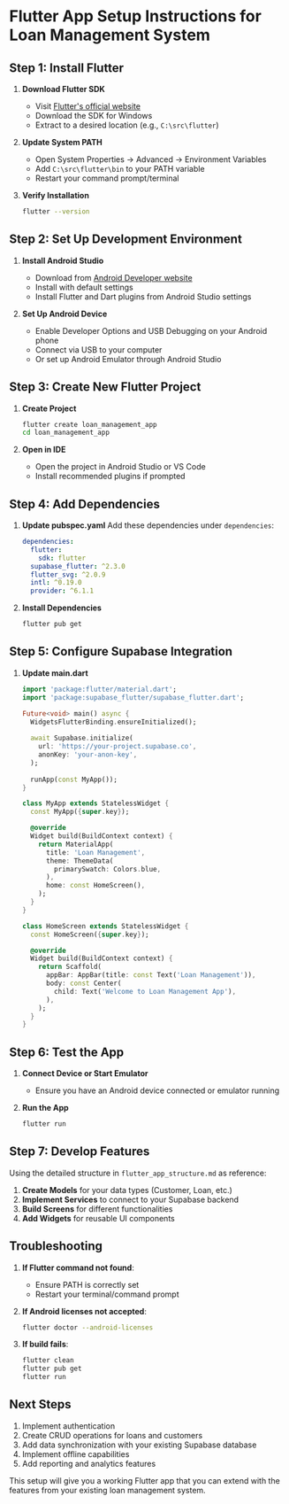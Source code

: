 # Flutter App Setup Instructions for Loan Management System

## Step 1: Install Flutter

1. **Download Flutter SDK**
   - Visit [Flutter's official website](https://docs.flutter.dev/get-started/install)
   - Download the SDK for Windows
   - Extract to a desired location (e.g., `C:\src\flutter`)

2. **Update System PATH**
   - Open System Properties → Advanced → Environment Variables
   - Add `C:\src\flutter\bin` to your PATH variable
   - Restart your command prompt/terminal

3. **Verify Installation**
   ```bash
   flutter --version
   ```

## Step 2: Set Up Development Environment

1. **Install Android Studio**
   - Download from [Android Developer website](https://developer.android.com/studio)
   - Install with default settings
   - Install Flutter and Dart plugins from Android Studio settings

2. **Set Up Android Device**
   - Enable Developer Options and USB Debugging on your Android phone
   - Connect via USB to your computer
   - Or set up Android Emulator through Android Studio

## Step 3: Create New Flutter Project

1. **Create Project**
   ```bash
   flutter create loan_management_app
   cd loan_management_app
   ```

2. **Open in IDE**
   - Open the project in Android Studio or VS Code
   - Install recommended plugins if prompted

## Step 4: Add Dependencies

1. **Update pubspec.yaml**
   Add these dependencies under `dependencies`:
   ```yaml
   dependencies:
     flutter:
       sdk: flutter
     supabase_flutter: ^2.3.0
     flutter_svg: ^2.0.9
     intl: ^0.19.0
     provider: ^6.1.1
   ```

2. **Install Dependencies**
   ```bash
   flutter pub get
   ```

## Step 5: Configure Supabase Integration

1. **Update main.dart**
   ```dart
   import 'package:flutter/material.dart';
   import 'package:supabase_flutter/supabase_flutter.dart';
   
   Future<void> main() async {
     WidgetsFlutterBinding.ensureInitialized();
     
     await Supabase.initialize(
       url: 'https://your-project.supabase.co',
       anonKey: 'your-anon-key',
     );
     
     runApp(const MyApp());
   }
   
   class MyApp extends StatelessWidget {
     const MyApp({super.key});
   
     @override
     Widget build(BuildContext context) {
       return MaterialApp(
         title: 'Loan Management',
         theme: ThemeData(
           primarySwatch: Colors.blue,
         ),
         home: const HomeScreen(),
       );
     }
   }
   
   class HomeScreen extends StatelessWidget {
     const HomeScreen({super.key});
   
     @override
     Widget build(BuildContext context) {
       return Scaffold(
         appBar: AppBar(title: const Text('Loan Management')),
         body: const Center(
           child: Text('Welcome to Loan Management App'),
         ),
       );
     }
   }
   ```

## Step 6: Test the App

1. **Connect Device or Start Emulator**
   - Ensure you have an Android device connected or emulator running

2. **Run the App**
   ```bash
   flutter run
   ```

## Step 7: Develop Features

Using the detailed structure in `flutter_app_structure.md` as reference:

1. **Create Models** for your data types (Customer, Loan, etc.)
2. **Implement Services** to connect to your Supabase backend
3. **Build Screens** for different functionalities
4. **Add Widgets** for reusable UI components

## Troubleshooting

1. **If Flutter command not found**:
   - Ensure PATH is correctly set
   - Restart your terminal/command prompt

2. **If Android licenses not accepted**:
   ```bash
   flutter doctor --android-licenses
   ```

3. **If build fails**:
   ```bash
   flutter clean
   flutter pub get
   flutter run
   ```

## Next Steps

1. Implement authentication
2. Create CRUD operations for loans and customers
3. Add data synchronization with your existing Supabase database
4. Implement offline capabilities
5. Add reporting and analytics features

This setup will give you a working Flutter app that you can extend with the features from your existing loan management system.